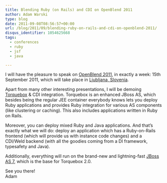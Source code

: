 ```yaml
---
title: Blending Ruby (on Rails) and CDI on OpenBlend 2011
author: Adam Warski
type: blog
date: 2011-09-08T08:56:57+00:00
url: /blog/2011/09/blending-ruby-on-rails-and-cdi-on-openblend-2011/
disqus_identifier: 1054625668
tags:
  - conferences
  - ruby
  - jsf
  - java

---
```

I will have the pleasure to speak on [OpenBlend 2011][1], in exactly a week: 15th September 2011, which will take place in [Ljubljana, Slovenia][2].

Apart from many other interesting presentations, I will be demoing [Torquebox][3] & CDI integration. Torquebox is an enhanced JBoss AS, which besides being the regular JEE container everybody knows lets you deploy Ruby applications and provides Ruby integration for various AS components (like clustering or caching). This also includes applications written in Ruby on Rails.

Moreover, you can deploy mixed Ruby and Java applications. And that&#8217;s exactly what we will do: deploy an application which has a Ruby-on-Rails frontend (which will provide us with instance code changes) and a CDI/Weld backend (with all the goodies coming from a DI framework, typesafety and Java).

Additionally, everything will run on the brand-new and lightning-fast [JBoss AS 7][4], which is the base for Torquebox 2.0.

See you there!  
Adam

 [1]: http://www.openblend.org/en/home
 [2]: http://en.wikipedia.org/wiki/Ljubljana
 [3]: http://torquebox.org/
 [4]: http://jboss.org/jbossas

